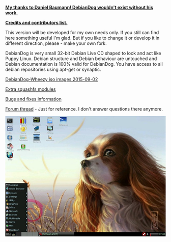 [**My thanks to Daniel Baumann! DebianDog wouldn't exist without his work.**](https://lists.debian.org/debian-live/2015/11/msg00024.html)

[**Credits and contributors list.**](https://github.com/MintPup/DebianDog_Wheezy/blob/master/Credits.md)

This version will be developed for my own needs only. If you still can find here something useful I'm glad.
But if you like to change it or develop it in different direction, please - make your own fork.

DebianDog is very small 32-bit Debian Live CD shaped to look and act like Puppy Linux. Debian structure and Debian behaviour are untouched and Debian documentation is 100% valid for DebianDog. You have access to all debian repositories using apt-get or synaptic.

[DebianDog-Wheezy iso images 2015-09-02](https://github.com/DebianDog/Wheezy/releases/tag/v1.0)

[Extra squashfs modules](https://github.com/DebianDog/Wheezy/releases/tag/v0.1)

[Bugs and fixes information](https://github.com/MintPup/DebianDog_Wheezy/blob/master/Bugs-and-Fixes.md)

[Forum thread](http://murga-linux.com/puppy/viewtopic.php?t=93225) - Just for reference. I don't answer questions there anymore.

![DebianDog-Jwm](https://raw.githubusercontent.com/MintPup/DebianDog-Jessie/master/screenshots/DebianDog-Wheezy-jwm-icewm.jpg)

